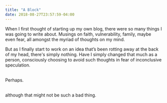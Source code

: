 ```yaml
---
title: "A Block"
date: 2018-08-27T23:57:59-04:00
---
```


<p>
When I first thought of starting up my own blog, there were so many things I was going to write about. Musings on faith, vulnerability, family, maybe even fear, all amongst the myriad of thoughts on my mind.
</p>

<p>
But as I finally start to work on an idea that’s been rotting away at the back of my head, there's simply nothing. Have I simply changed that much as a person, consciously choosing to avoid such thoughts in fear of inconclusive speculation. <br> <br>
</p>

<p>
Perhaps. <br> <br>
</p>

although that might not
be such a bad thing.
